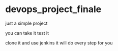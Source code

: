 # devops_project_finale
just a simple project 

you can take it test it

clone it and use jenkins it will do every step for you 
